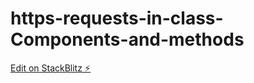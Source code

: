 # https-requests-in-class-Components-and-methods

[Edit on StackBlitz ⚡️](https://stackblitz.com/edit/react-snud54)